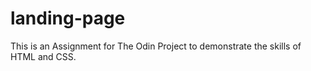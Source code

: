 # landing-page
This is an Assignment for The Odin Project to demonstrate the skills of HTML and CSS.
